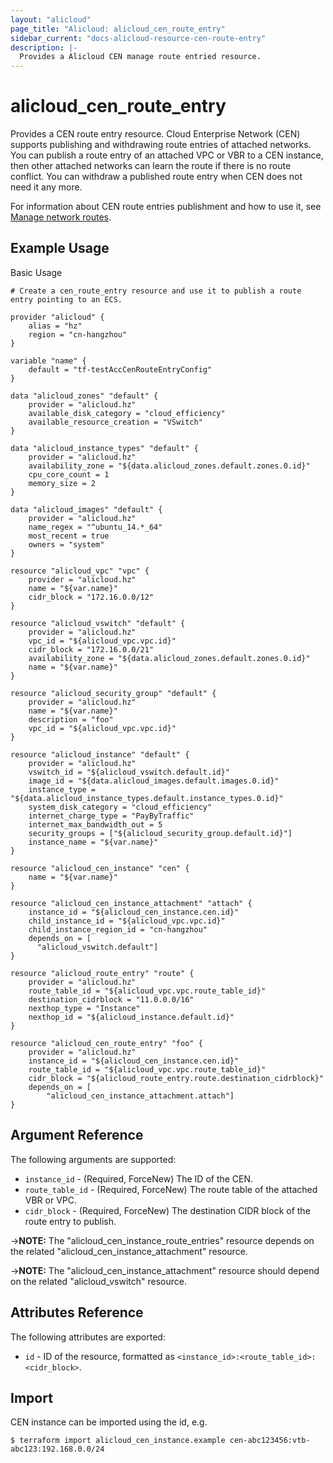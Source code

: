 ```yaml
---
layout: "alicloud"
page_title: "Alicloud: alicloud_cen_route_entry"
sidebar_current: "docs-alicloud-resource-cen-route-entry"
description: |-
  Provides a Alicloud CEN manage route entried resource.
---
```


# alicloud\_cen_route_entry

Provides a CEN route entry resource. Cloud Enterprise Network (CEN) supports publishing and withdrawing route entries of attached networks. You can publish a route entry of an attached VPC or VBR to a CEN instance, then other attached networks can learn the route if there is no route conflict. You can withdraw a published route entry when CEN does not need it any more.

For information about CEN route entries publishment and how to use it, see [Manage network routes](https://www.alibabacloud.com/help/doc-detail/86980.htm).

## Example Usage

Basic Usage

```
# Create a cen_route_entry resource and use it to publish a route entry pointing to an ECS.

provider "alicloud" {
    alias = "hz"
    region = "cn-hangzhou"
}

variable "name" {
    default = "tf-testAccCenRouteEntryConfig"
}

data "alicloud_zones" "default" {
    provider = "alicloud.hz"
    available_disk_category = "cloud_efficiency"
    available_resource_creation = "VSwitch"
}

data "alicloud_instance_types" "default" {
    provider = "alicloud.hz"
    availability_zone = "${data.alicloud_zones.default.zones.0.id}"
    cpu_core_count = 1
    memory_size = 2
}

data "alicloud_images" "default" {
    provider = "alicloud.hz"
    name_regex = "^ubuntu_14.*_64"
    most_recent = true
    owners = "system"
}

resource "alicloud_vpc" "vpc" {
    provider = "alicloud.hz"
    name = "${var.name}"
    cidr_block = "172.16.0.0/12"
}

resource "alicloud_vswitch" "default" {
    provider = "alicloud.hz"
    vpc_id = "${alicloud_vpc.vpc.id}"
    cidr_block = "172.16.0.0/21"
    availability_zone = "${data.alicloud_zones.default.zones.0.id}"
    name = "${var.name}"
}

resource "alicloud_security_group" "default" {
    provider = "alicloud.hz"
    name = "${var.name}"
    description = "foo"
    vpc_id = "${alicloud_vpc.vpc.id}"
}

resource "alicloud_instance" "default" {
    provider = "alicloud.hz"
    vswitch_id = "${alicloud_vswitch.default.id}"
    image_id = "${data.alicloud_images.default.images.0.id}"
    instance_type = "${data.alicloud_instance_types.default.instance_types.0.id}"
    system_disk_category = "cloud_efficiency"
    internet_charge_type = "PayByTraffic"
    internet_max_bandwidth_out = 5
    security_groups = ["${alicloud_security_group.default.id}"]
    instance_name = "${var.name}"
}

resource "alicloud_cen_instance" "cen" {
    name = "${var.name}"
}

resource "alicloud_cen_instance_attachment" "attach" {
    instance_id = "${alicloud_cen_instance.cen.id}"
    child_instance_id = "${alicloud_vpc.vpc.id}"
    child_instance_region_id = "cn-hangzhou"
    depends_on = [
      "alicloud_vswitch.default"]
}

resource "alicloud_route_entry" "route" {
    provider = "alicloud.hz"
    route_table_id = "${alicloud_vpc.vpc.route_table_id}"
    destination_cidrblock = "11.0.0.0/16"
    nexthop_type = "Instance"
    nexthop_id = "${alicloud_instance.default.id}"
}

resource "alicloud_cen_route_entry" "foo" {
    provider = "alicloud.hz"
    instance_id = "${alicloud_cen_instance.cen.id}"
    route_table_id = "${alicloud_vpc.vpc.route_table_id}"
    cidr_block = "${alicloud_route_entry.route.destination_cidrblock}"
    depends_on = [
        "alicloud_cen_instance_attachment.attach"]
}
```
## Argument Reference

The following arguments are supported:

* `instance_id` - (Required, ForceNew) The ID of the CEN.
* `route_table_id` - (Required, ForceNew) The route table of the attached VBR or VPC.
* `cidr_block` - (Required, ForceNew) The destination CIDR block of the route entry to publish.

->**NOTE:** The "alicloud_cen_instance_route_entries" resource depends on the related "alicloud_cen_instance_attachment" resource.

->**NOTE:** The "alicloud_cen_instance_attachment" resource should depend on the related "alicloud_vswitch" resource.

## Attributes Reference

The following attributes are exported:

* `id` - ID of the resource, formatted as `<instance_id>:<route_table_id>:<cidr_block>`.

## Import

CEN instance can be imported using the id, e.g.

```
$ terraform import alicloud_cen_instance.example cen-abc123456:vtb-abc123:192.168.0.0/24
```

